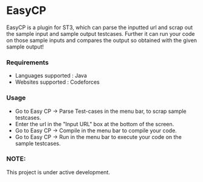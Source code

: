 # EasyCP
EasyCP is a plugin for ST3, which can parse the inputted url and scrap out the sample input and sample output testcases. Further it can run 
your code on those sample inputs and compares the output so obtained with the given sample output!  

### Requirements
- Languages supported : Java
- Websites supported : Codeforces

### Usage
- Go to Easy CP -> Parse Test-cases in the menu bar, to scrap sample testcases.
- Enter the url in the "Input URL" box at the bottom of the screen.
- Go to Easy CP -> Compile in the menu bar to compile your code.
- Go to Easy CP -> Run in the menu bar to execute your code on the sample testcases. 

### NOTE:
This project is under active development. 
